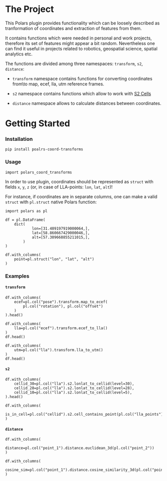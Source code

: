 # The Project

This Polars plugin provides functionality which can be loosely described as tranformation of coordinates and extraction of features from them.

 It contains functions which were needed in personal and work projects, therefore its set of features might appear a bit random. Nevertheless one can find it useful in projects related to robotics, geospatial science, spatial analytics etc. 

The functions are divided among three namespaces: `transform`, `s2`, `distance`:

- `transform` namespace contains functions for converting coordinates from\to map, ecef, lla, utm reference frames.

- `s2` namespace contains functions which allow to work with [S2 Cells](http://s2geometry.io/about/overview)

- `distance` namespace allows to calculate distances between coordinates.


# Getting Started

### Installation

```
pip install poalrs-coord-transforms
```

### Usage 

```
import polars_coord_transforms
```

In order to use plugin, coordinates should be represented as `struct` with fields `x`, `y`, `z` (or, in case of LLA-points: `lon`, `lat`, `alt`)!

For instance, if coordinates are in separate columns, one can make a valid `struct` with `pl.struct` native Polars function:

```
import polars as pl

df = pl.DataFrame(
    dict(
            lon=[31.409197919000064,],
            lat=[58.860667429000046,],
            alt=[57.309668855211015,],
        )
)

df.with_columns(
    point=pl.struct("lon", "lat", "alt")
)
```

### Examples


#### `transform`

```
df.with_columns(
    ecef=pl.col("pose").transform.map_to_ecef(
        pl.col("rotation"), pl.col("offset")
    )
).head()
```


```
df.with_columns(
    lla=pl.col("ecef").transform.ecef_to_lla()
)
df.head()
```


```
df.with_columns(
    utm=pl.col("lla").transform.lla_to_utm()
)
df.head()
```

#### `s2`

```
df.with_columns(
    cellid_30=pl.col("lla").s2.lonlat_to_cellid(level=30),
    cellid_28=pl.col("lla").s2.lonlat_to_cellid(level=28),
    cellid_10=pl.col("lla").s2.lonlat_to_cellid(level=5),
).head()
```

```
df.with_columns(
    is_in_cell=pl.col("cellid").s2.cell_contains_point(pl.col("lla_points"))
)
```

#### `distance`

```
df.with_columns(
    distance=pl.col("point_1").distance.euclidean_3d(pl.col("point_2"))
)
```


```
df.with_columns(
    cosine_sim=pl.col("point_1").distance.cosine_similarity_3d(pl.col("point_2"))
)
```


